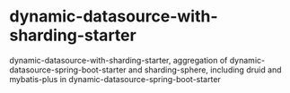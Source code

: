 # dynamic-datasource-with-sharding-starter
dynamic-datasource-with-sharding-starter, 
aggregation of dynamic-datasource-spring-boot-starter and sharding-sphere,
including druid and mybatis-plus in dynamic-datasource-spring-boot-starter
